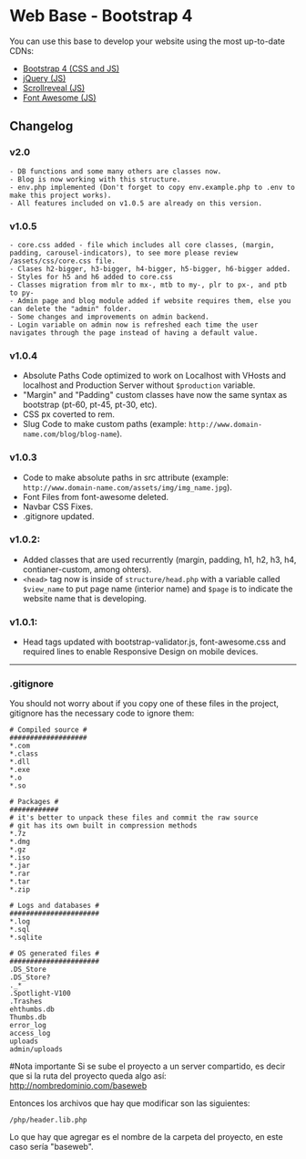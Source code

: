 # Web Base - Bootstrap 4

You can use this base to develop your website using the most up-to-date CDNs:
- [Bootstrap 4 (CSS and JS)](https://getbootstrap.com/)
- [jQuery (JS)](http://jquery.com/)
- [Scrollreveal (JS)](https://scrollrevealjs.org/)
- [Font Awesome (JS)](https://fontawesome.com/)

## Changelog
### v2.0
	- DB functions and some many others are classes now.
	- Blog is now working with this structure.
	- env.php implemented (Don't forget to copy env.example.php to .env to make this project works).
	- All features included on v1.0.5 are already on this version.
### v1.0.5
	- core.css added - file which includes all core classes, (margin, padding, carousel-indicators), to see more please review /assets/css/core.css file.
	- Clases h2-bigger, h3-bigger, h4-bigger, h5-bigger, h6-bigger added.
	- Styles for h5 and h6 added to core.css
	- Classes migration from mlr to mx-, mtb to my-, plr to px-, and ptb to py-
	- Admin page and blog module added if website requires them, else you can delete the "admin" folder.
	- Some changes and improvements on admin backend.
	- Login variable on admin now is refreshed each time the user navigates through the page instead of having a default value.
### v1.0.4
- Absolute Paths Code optimized to work on Localhost with VHosts and localhost and Production Server without `$production` variable.
- "Margin" and "Padding" custom classes have now the same syntax as bootstrap (pt-60, pt-45, pt-30, etc).
- CSS px coverted to rem.
- Slug Code to make custom paths (example: `http://www.domain-name.com/blog/blog-name`).

### v1.0.3
- Code to make absolute paths in src attribute (example: `http://www.domain-name.com/assets/img/img_name.jpg`).
- Font Files from font-awesome deleted.
- Navbar CSS Fixes.
- .gitignore updated.

### v1.0.2:
- Added classes that are used recurrently (margin, padding, h1, h2, h3, h4, contianer-custom, among ohters).
- `<head>` tag now is inside of `structure/head.php` with a variable called `$view_name` to put page name (interior name) and `$page` is to indicate the website name that is developing.

### v1.0.1:
- Head tags updated with bootstrap-validator.js, font-awesome.css and required lines to enable Responsive Design on mobile devices.

---

### .gitignore
You should not worry about if you copy one of these files in the project, gitignore has the necessary code to ignore them:

```
# Compiled source #
###################
*.com
*.class
*.dll
*.exe
*.o
*.so

# Packages #
############
# it's better to unpack these files and commit the raw source
# git has its own built in compression methods
*.7z
*.dmg
*.gz
*.iso
*.jar
*.rar
*.tar
*.zip

# Logs and databases #
######################
*.log
*.sql
*.sqlite

# OS generated files #
######################
.DS_Store
.DS_Store?
._*
.Spotlight-V100
.Trashes
ehthumbs.db
Thumbs.db
error_log
access_log
uploads
admin/uploads
```

#Nota importante
Si se sube el proyecto a un server compartido, es decir que si la ruta del proyecto queda algo así:
http://nombredominio.com/baseweb

Entonces los archivos que hay que modificar son las siguientes:
```
/php/header.lib.php
```

Lo que hay que agregar es el nombre de la carpeta del proyecto, en este caso sería "baseweb".
